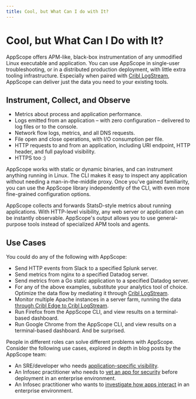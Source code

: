 ```yaml
---
title: Cool, but What Can I do with It?
---
```


# Cool, but What Can I Do with It?

AppScope offers APM-like, black-box instrumentation of any unmodified Linux executable and application. You can use AppScope in single-user troubleshooting, or in a distributed production deployment, with little extra tooling infrastructure. Especially when paired with [Cribl LogStream](https://cribl.io/product/), AppScope can deliver just the data you need to your existing tools.

## Instrument, Collect, and Observe

- Metrics about process and application performance.
- Logs emitted from an application – with zero configuration – delivered to log files or to the console.
- Network flow logs, metrics, and all DNS requests.
- File open and close operations, with I/O consumption per file.
- HTTP requests to and from an application, including URI endpoint, HTTP header, and full payload visibility.
- HTTPS too :)

AppScope works with static or dynamic binaries, and can instrument anything running in Linux. The CLI makes it easy to inspect any application without needing a man-in-the-middle proxy. Once you've gained familiarity, you can use the AppScope library independently of the CLI, with even more fine-grained configuration options.

AppScope collects and forwards StatsD-style metrics about running applications. With HTTP-level visibility, any web server or application can be instantly observable. AppScope's output allows you to use general-purpose tools instead of specialized APM tools and agents.

## Use Cases

You could do any of the following with AppScope:

- Send HTTP events from Slack to a specified Splunk server.
- Send metrics from nginx to a specified Datadog server.
- Send metrics from a Go static application to a specified Datadog server.
- For any of the above examples, substitute your analytics tool of choice. Optimize the data flow by mediating it through [Cribl LogStream](https://cribl.io/product/).
- Monitor multiple Apache instances in a server farm, running the data [through Cribl Edge to Cribl LogStream](/docs/cribl-integration#scaling-scoped-processes).
- Run Firefox from the AppScope CLI, and view results on a terminal-based dashboard.
- Run Google Chrome from the AppScope CLI, and view results on a terminal-based dashboard. And be surprised.

People in different roles can solve different problems with AppScope. Consider the following use cases, explored in depth in blog posts by the AppScope team:

- An SRE/developer who needs [application-specific visibility](https://cribl.io/blog/appscope-1-0-changing-the-game-for-sres-and-devs/).
- An Infosec practitioner who needs to [vet an app for security](https://cribl.io/blog/appscope-1-0-changing-the-game-for-infosec-part-1/) before deployment in an enterprise environment.
- An Infosec practitioner who wants to [investigate how apps interact](https://cribl.io/blog/appscope-1-0-changing-the-game-for-infosec-part-2/) in an enterprise environment.
